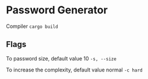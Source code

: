 # Password Generator

Compiler
`cargo build`

## Flags

To password size, default value 10
`-s, --size`

To increase the complexity, default value normal
`-c hard`
